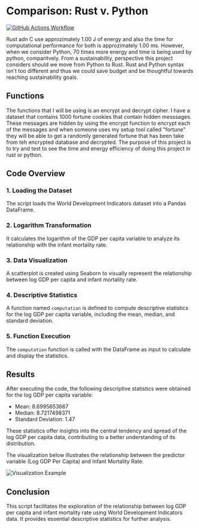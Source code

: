 # Comparison: Rust v. Python

[![GitHub Actions Workflow](https://github.com/simrunsharma/MiniProjectTemplate/actions/workflows/main.yml/badge.svg)](https://github.com/simrunsharma/MiniProjectTemplate/actions/workflows/main.yml)

Rust adn C use approzimately 1.00 J of energy and also the time for computational performance for both is approzimately 1.00 ms. However, when we consider Python, 70 times more energy and time is being used by python, comparitvely. From a sustainability, perspective this project considers should we move from Python to Rust. Rust and Python syntax isn't too different and thus we could save budget and be thoughtful towards reaching sustainability goals. 

## Functions
The functions that I will be using is an encrypt and decrypt cipher. I have a dataset that contains 1000 fortune cookies that contain hidden messsages. These messages are hidden by using the encrypt function to encrypt each of the messages and when someone uses my setup tool called "fortune" they will be able to get a randomly generated fortune that has been take from teh encrypted database and decrypted. The purpose of this project is to try and test to see the time and energy efficiency of doing this project in rust or python.

## Code Overview

### 1. Loading the Dataset

The script loads the World Development Indicators dataset into a Pandas DataFrame.

### 2. Logarithm Transformation

It calculates the logarithm of the GDP per capita variable to analyze its relationship with the infant mortality rate.

### 3. Data Visualization

A scatterplot is created using Seaborn to visually represent the relationship between log GDP per capita and infant mortality rate.

### 4. Descriptive Statistics

A function named `computation` is defined to compute descriptive statistics for the log GDP per capita variable, including the mean, median, and standard deviation.

### 5. Function Execution

The `computation` function is called with the DataFrame as input to calculate and display the statistics.

## Results

After executing the code, the following descriptive statistics were obtained for the log GDP per capita variable:

- Mean: 8.6995653667
- Median: 8.7217498371
- Standard Deviation: 1.47

These statistics offer insights into the central tendency and spread of the log GDP per capita data, contributing to a better understanding of its distribution.

The visualization below illustrates the relationship between the predictor variable (Log GDP Per Capita) and Infant Mortality Rate.

![Visualization Example](https://user-images.githubusercontent.com/141798228/266807301-e455df10-7308-42a5-bb9d-d055e5e45f8f.jpg)

## Conclusion

This script facilitates the exploration of the relationship between log GDP per capita and infant mortality rate using World Development Indicators data. It provides essential descriptive statistics for further analysis.
